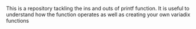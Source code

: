 This is a repository tackling the ins and outs of printf function. It is useful to understand how the function operates as well as creating your own variadix functions

